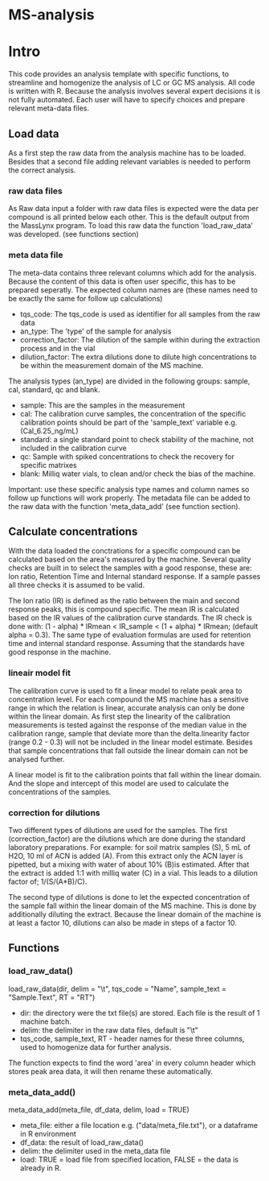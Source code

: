 # MS-analysis

# Intro
This code provides an analysis template with specific functions, to streamline and homogenize the analysis of LC or GC MS analysis. All code is written with R. Because the analysis involves several expert decisions it is not fully automated. Each user will have to specify choices and prepare relevant meta-data files.

## Load data
As a first step the raw data from the analysis machine has to be loaded. Besides that a second file adding relevant variables is needed to perform the correct analysis.

### raw data files
As Raw data input a folder with raw data files is expected were the data per compound is all printed below each other. This is the default output from the MassLynx program.
To load this raw data the function 'load_raw_data' was developed. (see functions section)

### meta data file
The meta-data contains three relevant columns which add for the analysis. Because the content of this data is often user specific, this has to be prepared seperatly. The expected column names are (these names need to be exactly the same for follow up calculations)
  
  - tqs_code: The tqs_code is used as identifier for all samples from the raw data
  - an_type: The 'type' of the sample for analysis
  - correction_factor: The dilution of the sample within during the extraction process and in the vial
  - dilution_factor: The extra dilutions done to dilute high concentrations to be within the measurement domain of the MS machine.
  
The analysis types (an_type) are divided in the following groups: sample, cal, standard, qc and blank.

  - sample: This are the samples in the measurement
  - cal: The calibration curve samples, the concentration of the specific calibration points should be part of the 'sample_text' variable e.g. (Cal_6.25_ng/mL)
  - standard: a single standard point to check stability of the machine, not included in the calibration curve
  - qc: Sample with spiked concentrations to check the recovery for specific matrixes
  - blank: Milliq water vials, to clean and/or check the bias of the machine.
  
Important: use these specific analysis type names and column names so follow up functions will work properly. The metadata file can be added to the raw data with the function 'meta_data_add' (see function section).

## Calculate concentrations
With the data loaded the conctrations for a specific compound can be calculated based on the area's measured by the machine. Several quality checks are built in to select the samples with a good response, these are: Ion ratio, Retention Time and Internal standard response. If a sample passes all three checks it is assumed to be valid.

The Ion ratio (IR) is defined as the ratio between the main and second response peaks, this is compound specific. The mean IR is calculated based on the IR values of the calibration curve standards. The IR check is done with: (1 - alpha) * IRmean < IR_sample < (1 + alpha) * IRmean; (default alpha = 0.3). The same type of evaluation formulas are used for retention time and internal standard response. Assuming that the standards have good response in the machine.

### lineair model fit
The calibration curve is used to fit a linear model to relate peak area to concentration level. For each compound the MS machine has a sensitive range in which the relation is linear, accurate analysis can only be done within the linear domain. As first step the linearity of the calibration measurements is tested against the response of the median value in the calibration range, sample that deviate more than the delta.linearity factor (range 0.2 - 0.3) will not be included in the linear model estimate. Besides that sample concentrations that fall outside the linear domain can not be analysed further.

A linear model is fit to the calibration points that fall within the linear domain. And the slope and intercept of this model are used to calculate the concentrations of the samples.

### correction for dilutions
Two different types of dilutions are used for the samples. The first (correction_factor) are the dilutions which are done during the standard laboratory preparations. For example: for soil matrix samples (S), 5 mL of H2O, 10 ml of ACN is added (A). From this extract only the ACN layer is pipetted, but a mixing with water of about 10% (B)is estimated. After that the extract is added 1:1 with milliq water (C) in a vial. This leads to a dilution factor of; 1/(S/(A*B)/C).

The second type of dilutions is done to let the expected concentration of the sample fall within the linear domain of the MS machine. This is done by additionally diluting the extract. Because the linear domain of the machine is at least a factor 10, dilutions can also be made in steps of a factor 10.


## Functions

### load_raw_data()

load_raw_data(dir, delim = "\t", tqs_code = "Name", sample_text = "Sample.Text", RT = "RT")

  - dir: the directory were the txt file(s) are stored. Each file is the result of 1 machine batch.
  - delim: the delimiter in the raw data files, default is "\t"
  - tqs_code, sample_text, RT - header names for these three columns, used to homogenize data for further analysis.

The function expects to find the word 'area' in every column header which stores peak area data, it will then rename these automatically.

### meta_data_add()

meta_data_add(meta_file, df_data, delim, load = TRUE)

  - meta_file: either a file location e.g. ("data/meta_file.txt"), or a dataframe in R environment
  - df_data: the result of load_raw_data()
  - delim: the delimiter used in the meta_data file
  - load: TRUE = load file from specified location, FALSE = the data is already in R.
